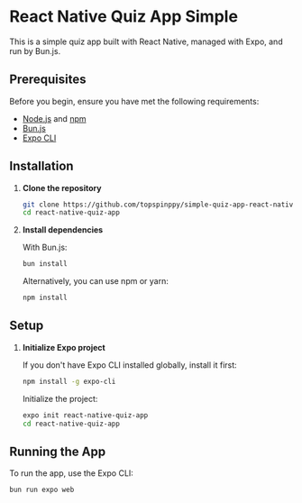 # React Native Quiz App Simple

This is a simple quiz app built with React Native, managed with Expo, and run by Bun.js.

## Prerequisites

Before you begin, ensure you have met the following requirements:

- [Node.js](https://nodejs.org/) and [npm](https://www.npmjs.com/)
- [Bun.js](https://bun.sh/)
- [Expo CLI](https://docs.expo.dev/get-started/installation/)

## Installation

1. **Clone the repository**

    ```bash
    git clone https://github.com/topspinppy/simple-quiz-app-react-native
    cd react-native-quiz-app
    ```

2. **Install dependencies**

    With Bun.js:
    ```bash
    bun install
    ```

    Alternatively, you can use npm or yarn:
    ```bash
    npm install
    ```

## Setup

1. **Initialize Expo project**

    If you don't have Expo CLI installed globally, install it first:

    ```bash
    npm install -g expo-cli
    ```

    Initialize the project:

    ```bash
    expo init react-native-quiz-app
    cd react-native-quiz-app
    ```


## Running the App

To run the app, use the Expo CLI:

```bash
bun run expo web
